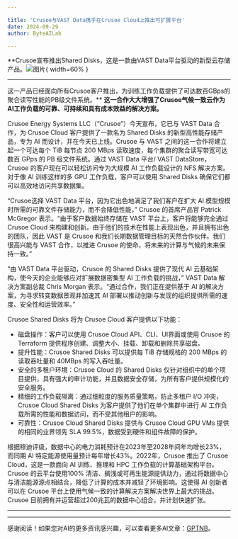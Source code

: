 ```yaml
---

title: 'Crusoe与VAST Data携手在Crusoe Cloud上推出可扩展平台'
date: 2024-09-29
author: ByteAILab

---
```


**Crusoe宣布推出Shared Disks，这是一款由VAST Data平台驱动的新型云存储产品。![图片](https://ai-techpark.com/wp-content/uploads/2024/09/Cruso-960x540.jpg){ width=60% }

---
这一产品已经面向所有Crusoe客户推出，为训练工作负载提供了可达数百GBps的聚合读写性能的PB级文件系统。**
**这一合作大大增强了Crusoe气候一致云作为AI工作负载的可靠、可持续和具有成本效益的解决方案。**

Crusoe Energy Systems LLC（“Crusoe”）今天宣布，它已与 VAST Data 合作，为 Crusoe Cloud 客户提供了一款名为 Shared Disks 的新型高性能存储产品，专为 AI 而设计，并在今天已上线。Crusoe 与 VAST 之间的这一合作将建立起一个可达每个 TiB 每节点 200 MBps 读取速度，每个集群的聚合读写带宽可达数百 GPps 的 PB 级文件系统。通过 VAST Data 平台/ VAST DataStore，Crusoe 的客户现在可以轻松访问专为大规模 AI 工作负载设计的 NFS 解决方案。对于像 AI 训练这样的多 GPU 工作负载，客户可以使用 Shared Disks 确保它们都可以高效地访问共享数据集。

“Crusoe选择 VAST Data 平台，因为它出色地满足了我们客户在扩大 AI 模型规模时所需的可靠文件存储能力，而不会降低性能，” Crusoe 的首席产品官 Patrick McGregor 表示。“由于客户数据始终存储在 VAST 平台上，客户将能够完全通过 Crusoe Cloud 来构建和创新。由于他们的技术在性能上表现出色，并且拥有出色的团队，因此 VAST 是 Crusoe 和我们长期数据管理目标的天然合作伙伴。我们很高兴能与 VAST 合作，以推进 Crusoe 的使命，将未来的计算与气候的未来保持一致。”

“由 VAST Data 平台驱动，Crusoe 的 Shared Disks 提供了现代 AI 云基础架构，使今天的企业能够应对扩展数据密集型 AI 工作负载的挑战，” VAST Data 解决方案副总裁 Chris Morgan 表示。“通过合作，我们正在提供基于 AI 的解决方案，为寻求转变数据景观并加速其 AI 部署以推动创新与发现的组织提供所需的速度、安全性和运营效率。”

Crusoe Shared Disks 将为 Crusoe Cloud 客户提供以下功能：
- 磁盘操作：客户可以使用 Crusoe Cloud API、CLI、UI界面或使用 Crusoe 的 Terraform 提供程序创建、调整大小、挂载、卸载和删除共享磁盘。
- 提升性能：Crusoe Shared Disks 可以提供每 TiB 存储规格的 200 MBps 的读取吞吐量和 40MBps 的写入吞吐量。
- 安全的多租户环境：Crusoe Cloud 的 Shared Disks 仅针对组织中的单个项目提供，具有强大的审计功能，并且数据安全存储，为所有客户提供规模化的安全服务。
- 精细的工作负载隔离：通过细粒度的服务质量策略，防止多租户 I/O 冲突，Crusoe Cloud Shared Disks 为客户提供了他们在单个集群中进行 AI 工作负载所需的性能和数据访问，而不受其他租户的影响。
- 可靠性：Crusoe Cloud Shared Disks 提供与 Crusoe Cloud GPU VMs 提供的相同的业界领先 SLA 99.5%，数据受到硬件和组件故障的保护。

根据穆迪评级，数据中心的电力消耗预计在2023年至2028年间年均增长23%，而同期 AI 特定能源使用量预计每年增长43%。2022年，Crusoe 推出了 Crusoe Cloud，这是一款面向 AI 训练、推理和 HPC 工作负载的计算基础架构平台。Crusoe 的云平台使用100% 清洁、搁浅或可再生能源提供动力，通过将数据中心与清洁能源源点相结合，降低了计算的成本并减轻了环境影响。这使得 AI 创新者可以在 Crusoe 平台上使用气候一致的计算解决方案解决世界上最大的挑战。Crusoe 目前拥有并运营超过200兆瓦的数据中心组合，并计划快速扩张。

---
---
感谢阅读！如果您对AI的更多资讯感兴趣，可以查看更多AI文章：[GPTNB](https://gptnb.com)。
